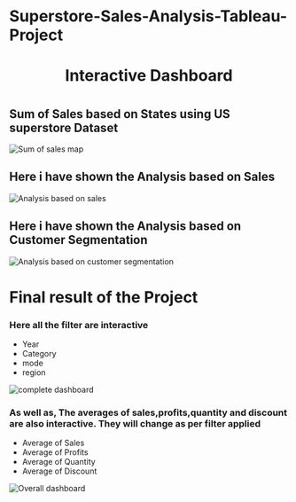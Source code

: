 # Superstore-Sales-Analysis-Tableau-Project
<h1 align="Center">Interactive Dashboard<h1>
<h2>Sum of Sales based on States using US superstore Dataset</h2>
  
![Sum of sales map](https://github.com/Dipendra-Saini/Superstore-Sales-Analysis-Tableau-Project/assets/84001857/0e9b951b-4f86-4b4d-bdef-0d880f3b440e)

<h2>Here i have shown the Analysis based on Sales</h2>
  
![Analysis based on sales](https://github.com/Dipendra-Saini/Superstore-Sales-Analysis-Tableau-Project/assets/84001857/bbcc7488-3ee6-4c46-ba41-b64a1cac2c60)
  
<h2>Here i have shown the Analysis based on Customer Segmentation</h2>
  
![Analysis based on customer segmentation](https://github.com/Dipendra-Saini/Superstore-Sales-Analysis-Tableau-Project/assets/84001857/fcc0c4cc-2f69-4f94-9a05-2155c6c3a888)
  
# Final result of the Project
<h3>Here all the filter are interactive</h3>
<ul>
<li>Year</li>
<li>Category</li>
<li>mode</li>
<li>region</li>
</ul>
  
![complete dashboard](https://github.com/Dipendra-Saini/Superstore-Sales-Analysis-Tableau-Project/assets/84001857/5d269f6f-1b64-48af-a9cb-a64090b62daf)
<h3>As well as, The averages of sales,profits,quantity and discount are also interactive. They will change as per filter applied</h3>
<ul>
<li>Average of Sales</li>
<li>Average of Profits</li>
<li>Average of Quantity</li>
<li>Average of Discount</li>
</ul>
  
![Overall dashboard](https://github.com/Dipendra-Saini/Superstore-Sales-Analysis-Tableau-Project/assets/84001857/32c44bb2-ba0a-45a4-b6ab-4dd8768054c5)
